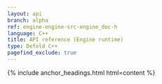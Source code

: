 ```yaml
---
layout: api
branch: alpha
ref: engine-engine-src-engine_doc-h
language: C++
title: API reference (Engine runtime)
type: Defold C++
pagefind_exclude: true
---
```

{% include anchor_headings.html html=content %}